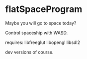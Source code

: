 flatSpaceProgram
================

Maybe you will go to space today?

Control spaceship with WASD.

requires:
        libfreeglut
        libopengl
        libsdl2

dev versions of course.

